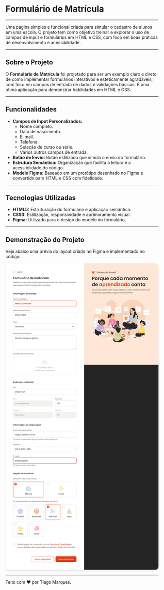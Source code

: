 # Formulário de Matrícula

___

Uma página simples e funcional criada para simular o cadastro de alunos em uma escola. O projeto tem como objetivo treinar e explorar o uso de campos de input e formulários em HTML e CSS, com foco em boas práticas de desenvolvimento e acessibilidade.

---

## Sobre o Projeto

O **Formulário de Matrícula** foi projetado para ser um exemplo claro e direto de como implementar formulários interativos e esteticamente agradáveis, com foco em campos de entrada de dados e validações básicas. É uma ótima aplicação para demonstrar habilidades em HTML e CSS.

---

## Funcionalidades

- **Campos de Input Personalizados:**
  - Nome completo.
  - Data de nascimento.
  - E-mail.
  - Telefone.
  - Seleção de curso ou série.
  - Vários outros campos de entrada.
- **Botão de Envio:** Botão estilizado que simula o envio do formulário.
- **Estrutura Semântica:** Organização que facilita a leitura e a acessibilidade do código.
- **Modelo Figma:** Baseado em um protótipo desenhado no Figma e convertido para HTML e CSS com fidelidade.

---

## Tecnologias Utilizadas

- **HTML5:** Estruturação do formulário e aplicação semântica.
- **CSS3:** Estilização, responsividade e aprimoramento visual.
- **Figma:** Utilizado para o design do modelo do formulário.

---

## Demonstração do Projeto

Veja abaixo uma prévia do layout criado no Figma e implementado no código:

<img src="capaProjeto.png" alt="Capa do Projeto Formulário de Matrícula" style="border-radius: 10px; box-shadow: 0 4px 6px rgba(0, 0, 0, 0.1);">

---

Feito com :heart: por Tiago Marques.
